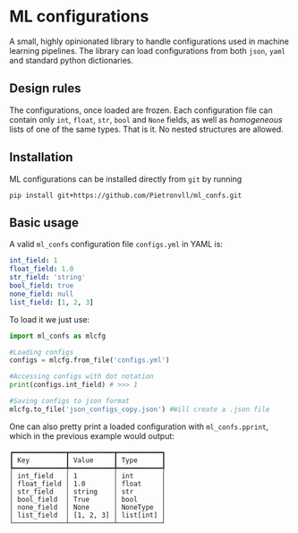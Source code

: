 # ML configurations
A small, highly opinionated library to handle configurations used in machine learning pipelines.
The library can load configurations from both `json`, `yaml` and standard python dictionaries.
## Design rules
The configurations, once loaded are frozen. Each configuration file can contain only `int`, `float`, `str`, `bool` and `None` fields, as well as _homogeneous_ lists of one of the same types. That is it. No nested structures are allowed.
## Installation
ML configurations can be installed directly from `git` by running
```
pip install git+https://github.com/Pietronvll/ml_confs.git
```

## Basic usage
A valid `ml_confs` configuration file `configs.yml` in YAML is:
```yaml
int_field: 1
float_field: 1.0
str_field: 'string'
bool_field: true
none_field: null
list_field: [1, 2, 3]
```
To load it we just use:
```python
import ml_confs as mlcfg

#Loading configs
configs = mlcfg.from_file('configs.yml')

#Accessing configs with dot notation
print(configs.int_field) # >>> 1

#Saving configs to json format
mlcfg.to_file('json_configs_copy.json') #Will create a .json file 
```

One can also pretty print a loaded configuration with `ml_confs.pprint`, which in the previous example would output:
```
┏━━━━━━━━━━━━━┳━━━━━━━━━━━┳━━━━━━━━━━━┓
┃ Key         ┃ Value     ┃ Type      ┃
┡━━━━━━━━━━━━━╇━━━━━━━━━━━╇━━━━━━━━━━━┩
│ int_field   │ 1         │ int       │
│ float_field │ 1.0       │ float     │
│ str_field   │ string    │ str       │
│ bool_field  │ True      │ bool      │
│ none_field  │ None      │ NoneType  │
│ list_field  │ [1, 2, 3] │ list[int] │
└─────────────┴───────────┴───────────┘
```